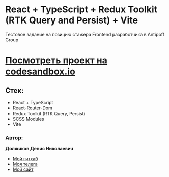 # React + TypeScript + Redux Toolkit (RTK Query and Persist) + Vite

Тестовое задание на позицию стажера Frontend разработчика в Antipoff Group

# [Посмотреть проект на codesandbox.io](https://codesandbox.io/p/github/DenisDolzhikov/antipoff_group_testovoe/)

## Стек:
- React + TypeScript
- React-Router-Dom
- Redux Toolkit (RTK Query, Persist)
- SCSS Modules
- Vite

### Автор: 
**Должиков Денис Николаевич** 

- [Мой гитхаб](https://github.com/DenisDolzhikov)
- [Моя телега](https://t.me/denisdolzhikov)
- [Мой сайт](https://denisdolzhikov.ru/)